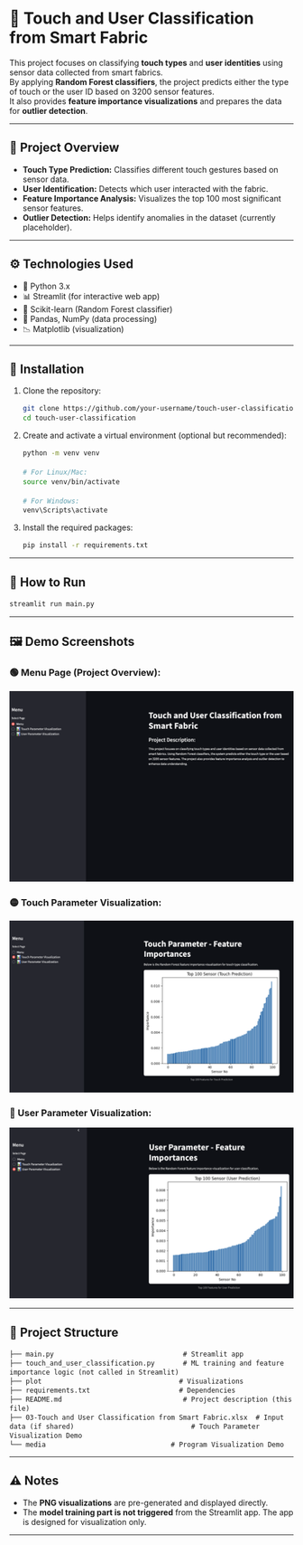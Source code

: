 
# 🧪 Touch and User Classification from Smart Fabric

This project focuses on classifying **touch types** and **user identities** using sensor data collected from smart fabrics.  
By applying **Random Forest classifiers**, the project predicts either the type of touch or the user ID based on 3200 sensor features.  
It also provides **feature importance visualizations** and prepares the data for **outlier detection**.

---

## 📌 Project Overview

- **Touch Type Prediction:** Classifies different touch gestures based on sensor data.
- **User Identification:** Detects which user interacted with the fabric.
- **Feature Importance Analysis:** Visualizes the top 100 most significant sensor features.
- **Outlier Detection:** Helps identify anomalies in the dataset (currently placeholder).

---

## ⚙️ Technologies Used

- 🐍 Python 3.x
- 📊 Streamlit (for interactive web app)
- 🌲 Scikit-learn (Random Forest classifier)
- 🧮 Pandas, NumPy (data processing)
- 📉 Matplotlib (visualization)

---

## 📂 Installation

1. Clone the repository:
   ```bash
   git clone https://github.com/your-username/touch-user-classification.git
   cd touch-user-classification
   ```

2. Create and activate a virtual environment (optional but recommended):
   ```bash
   python -m venv venv

   # For Linux/Mac:
   source venv/bin/activate

   # For Windows:
   venv\Scripts\activate
   ```

3. Install the required packages:
   ```bash
   pip install -r requirements.txt
   ```

---

## 🚀 How to Run

```bash
streamlit run main.py
```

---

## 🖼️ Demo Screenshots

### 🟢 Menu Page (Project Overview):
![Menu Screenshot](./media/ss1.png)

### 🟡 Touch Parameter Visualization:
![Touch Prediction](./media/ss2.png)

### 🔵 User Parameter Visualization:
![User Prediction](./media/ss3.png)

---

## 📂 Project Structure

```
├── main.py                                # Streamlit app
├── touch_and_user_classification.py       # ML training and feature importance logic (not called in Streamlit)
├── plot                                  # Visualizations
├── requirements.txt                      # Dependencies
├── README.md                              # Project description (this file)
├── 03-Touch and User Classification from Smart Fabric.xlsx  # Input data (if shared)                             # Touch Parameter Visualization Demo
└── media                               # Program Visualization Demo
```

---

## ⚠️ Notes

- The **PNG visualizations** are pre-generated and displayed directly.
- The **model training part is not triggered** from the Streamlit app. The app is designed for visualization only.

---
